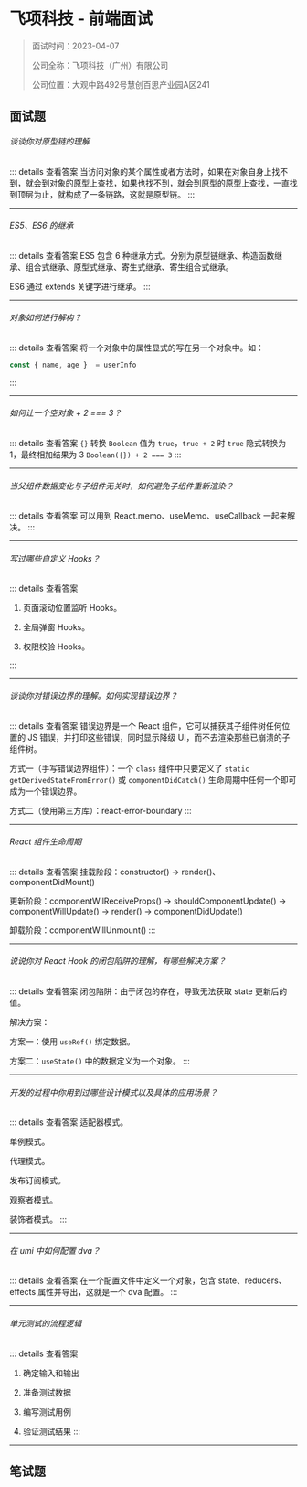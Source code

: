 # 飞项科技 - 前端面试

> 面试时间：2023-04-07
>
> 公司全称：飞项科技（广州）有限公司
>
> 公司位置：大观中路492号慧创百思产业园A区241

## 面试题

###### 谈谈你对原型链的理解

::: details 查看答案
当访问对象的某个属性或者方法时，如果在对象自身上找不到，就会到对象的原型上查找，如果也找不到，就会到原型的原型上查找，一直找到顶层为止，就构成了一条链路，这就是原型链。
:::

---

###### ES5、ES6 的继承

::: details 查看答案
ES5 包含 6 种继承方式。分别为原型链继承、构造函数继承、组合式继承、原型式继承、寄生式继承、寄生组合式继承。

ES6 通过 extends 关键字进行继承。
:::

---

###### 对象如何进行解构？

::: details 查看答案
将一个对象中的属性显式的写在另一个对象中。如：

```js
const { name, age }  = userInfo
```

:::

---

###### 如何让一个空对象 + 2 === 3？

::: details 查看答案
`{}` 转换 `Boolean` 值为 `true`，`true + 2` 时 `true` 隐式转换为 1，最终相加结果为 3
`Boolean({}) + 2 === 3`
:::

---

###### 当父组件数据变化与子组件无关时，如何避免子组件重新渲染？

::: details 查看答案
可以用到 React.memo、useMemo、useCallback 一起来解决。
:::

---

###### 写过哪些自定义 Hooks？

::: details 查看答案

1. 页面滚动位置监听 Hooks。

2. 全局弹窗 Hooks。

3. 权限校验 Hooks。

:::

---

###### 谈谈你对错误边界的理解。如何实现错误边界？

::: details 查看答案
错误边界是一个 React 组件，它可以捕获其子组件树任何位置的 JS 错误，并打印这些错误，同时显示降级 UI，而不去渲染那些已崩溃的子组件树。

方式一（手写错误边界组件）：一个 `class` 组件中只要定义了 `static getDerivedStateFromError()` 或 `componentDidCatch()` 生命周期中任何一个即可成为一个错误边界。

方式二（使用第三方库）：react-error-boundary
:::

---

###### React 组件生命周期

::: details 查看答案
挂载阶段：constructor() -> render()、componentDidMount()

更新阶段：componentWilReceiveProps() -> shouldComponentUpdate() -> componentWillUpdate() -> render() -> componentDidUpdate()

卸载阶段：componentWillUnmount()
:::

---

###### 说说你对 React Hook 的闭包陷阱的理解，有哪些解决方案？

::: details 查看答案
闭包陷阱：由于闭包的存在，导致无法获取 state 更新后的值。

解决方案：

方案一：使用 `useRef()` 绑定数据。

方案二：`useState()` 中的数据定义为一个对象。
:::

---

###### 开发的过程中你用到过哪些设计模式以及具体的应用场景？

::: details 查看答案
适配器模式。

单例模式。

代理模式。

发布订阅模式。

观察者模式。

装饰者模式。
:::

---

###### 在 umi 中如何配置 dva？

::: details 查看答案
在一个配置文件中定义一个对象，包含 state、reducers、effects 属性并导出，这就是一个 dva 配置。
:::

---

###### 单元测试的流程逻辑

::: details 查看答案

1. 确定输入和输出

2. 准备测试数据

3. 编写测试用例

4. 验证测试结果
:::

---

## 笔试题
